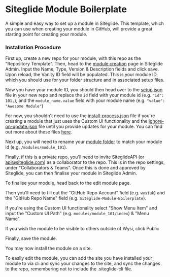 # Siteglide Module Boilerplate
A simple and easy way to set up a module in Siteglide. This template, which you can use when creating your module in GitHub, will provide a great starting point for creating your module.

### Installation Procedure

First up, create a new repo for your module, with this repo as the "Repository Template".
Then, head to the [module creation](https://admin.siteglide.com/#/portal/community/marketplace/-1) page in Siteglide Admin.
Input the Name, Type, Version & Description fields and click save.
Upon reload, the Vanity ID field will be populated. This is your module ID, which you should use for your folder structure and in associated setup files.

Now you have your module ID, you should then head over to the [setup.json](setup.json) file in your new repo and replace the `id` field with your module id (e.g. `"id": 101,`), and the `module_name.value` field with your module name (e.g. `"value": "Awesome Module"`)

For now, you shouldn't need to use the [install-process.json](install-process.json) file if you're creating a module that just uses the Custom UI functionality and the [ignore-on-update.json](ignore-on-update.json) file until you provide updates for your module. You can find out more about these files [here](https://developers.siteglide.com/2-create-folder-structure).

Next up, you will need to rename your [module folder](/modules/module_id) to match your module id (e.g. `/modules/module_101`).

Finally, if this is a private repo, you'll need to invite SiteglideAPI (or api@siteglide.com) as a collaborator to the repo. This is in the repo settings, under "Collaborators & Teams". Once this is done and approved by Siteglide, you can then finalise your module in Siteglide Admin.

To finalise your module, head back to the edit module page.

Then you'll need to fill out the "GitHub Repo Account" field (e.g. `wysiuk`) and the "GitHub Repo Name" field (e.g. `Siteglide-Module-Boilerplate`).

If you're using the Custom UI functionality select "Show Menu Item" and input the "Custom UI Path" (e.g. `modules/module_101/index`) & "Menu Name".

If you wish the module to be visible to others outside of Wysi, click Public

Finally, save the module.

You may now install the module on a site.

To easily edit the module, you can add the site you have installed your module to via cli and sync your changes to the site, and sync the changes to the repo, remembering not to include the .siteglide-cli file.
